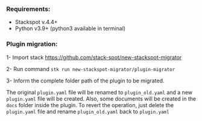 ### Requirements:
- Stackspot v.4.4+
- Python v3.9+ (python3 available in terminal)

### Plugin migration:

1- Import stack https://github.com/stack-spot/new-stackspot-migrator

2- Run command `stk run new-stackspot-migrator/plugin-migrator`

3- Inform the complete folder path of the plugin to be migrated. 

The original `plugin.yaml` file will be renamed to `plugin_old.yaml` and a new `plugin.yaml` file will be created.
Also, some documents will be created in the `docs` folder inside the plugin. 
To revert the operation, just delete the `plugin.yaml` file and rename `plugin_old.yaml` back to `plugin.yaml`

